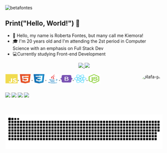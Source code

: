
<p align=" left"> <img src="https://komarev.com/ghpvc/?username=betafontes&label=Profile%20views&color=0e75b6&style=flat" alt="betafontes" /></p>

## Print("Hello, World!") 👋

- 🥰 Hello, my name is Roberta Fontes, but many call me Kiemora!
- 🎓 I'm 20 years old and I'm attending the 2st period in Computer Science with an emphasis on Full Stack Dev
- 💻Currently studying Front-end Development


<div align="center">
 <a href="https://github.com/betafontes">
  <img height="150em" src="https://github-readme-stats.vercel.app/api?username=betafontes&show_icons=true&theme=aura_dark&include_all_commits=true&count_private=true"/>
  <img height="150em" src="https://github-readme-stats.vercel.app/api/top-langs/?username=betafontes&layout=compact&langs_count=7&theme=aura_dark"/>
</div>
<div style="display: inline_block"><br>
  <img align="center" alt="Beta-Js" height="30" width="40" src="https://raw.githubusercontent.com/devicons/devicon/master/icons/javascript/javascript-plain.svg">
  <img align="center" alt="Beta-HTML" height="30" width="40" src="https://raw.githubusercontent.com/devicons/devicon/master/icons/html5/html5-original.svg">
  <img align="center" alt="Beta-CSS" height="30" width="40" src="https://raw.githubusercontent.com/devicons/devicon/master/icons/css3/css3-original.svg">
  <img align="center" alt="Ane-Java" height="30" width="40" src="https://raw.githubusercontent.com/devicons/devicon/master/icons/java/java-original.svg">
    <img align="center" alt="Beta-bootstrap" height="30" width="40" src="https://raw.githubusercontent.com/devicons/devicon/d00d0969292a6569d45b06d3f350f463a0107b0d/icons/bootstrap/bootstrap-plain.svg">
  <img align="center" alt="Beta-React" height="30" width="40" src="https://raw.githubusercontent.com/devicons/devicon/c5378d6c2510ffa0b3e4475af95618a8048d6cf1/icons/react/react-original.svg">
   <img align="center" alt="Beta-NodeJs" height="30" width="40" src="https://raw.githubusercontent.com/devicons/devicon/d00d0969292a6569d45b06d3f350f463a0107b0d/icons/nodejs/nodejs-original.svg">
 <img align="right" alt="Rafa-pic" height="130" style="border-radius:50px;" src="https://i.pinimg.com/564x/a0/e3/0d/a0e30d22332db512d5cdfe38976bd83d.jpg">
 
  ##
 
 <div> 
 <a href="https://codepen.io/betafontes/pen/bTaRo" target="_blank"><img src="https://img.shields.io/badge/-codepen-%FF7F3F?style=for-the-badge&logo=codepen&logoColor=white" target="_blank"></a>
  <a href = "robertafontesds@gmail.com"><img src="https://img.shields.io/badge/-Gmail-%23333?style=for-the-badge&logo=gmail&logoColor=white" target="_blank"></a>
  <a href="https://www.linkedin.com/in/roberta-fontes-3a6256207" target="_blank"><img src="https://img.shields.io/badge/-LinkedIn-%230077B5?style=for-the-badge&logo=linkedin&logoColor=white" target="_blank"></a> 
  <a href="https://www.instagram.com/kiemora20/" target="_blank"><img src="https://img.shields.io/badge/-Instagram-%23E4405F?style=for-the-badge&logo=instagram&logoColor=white" target="_blank"></a>

   
 
  ![Snake animation](https://github.com/betafontes/betafontes/blob/output/github-contribution-grid-snake.svg)
  
</div>
 


